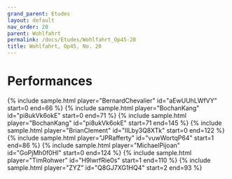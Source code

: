 ```yaml
---
grand_parent: Etudes
layout: default
nav_order: 20
parent: Wohlfahrt
permalink: /docs/Etudes/Wohlfahrt_Op45-20
title: Wohlfahrt, Op45, No. 20
---
```

# Performances
<div class="sample-container">
    {% include sample.html player="BernardChevalier" id="aEwUUhLWfVY" start=0 end=66 %}
    {% include sample.html player="BochanKang" id="pi8ukVk6okE" start=0 end=71 %}
    {% include sample.html player="BochanKang" id="pi8ukVk6okE" start=71 end=145 %}
    {% include sample.html player="BrianClement" id="IILby3Q8XTk" start=0 end=122 %}
    {% include sample.html player="JPRafferty" id="vuwWortqP64" start=1 end=86 %}
    {% include sample.html player="MichaelPijoan" id="GoPjMh0f0HI" start=0 end=124 %}
    {% include sample.html player="TimRohwer" id="H9lwrfRie0s" start=1 end=110 %}
    {% include sample.html player="ZYZ" id="Q8GJ7XG1HQ4" start=2 end=93 %}
</div>